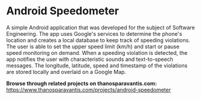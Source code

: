 # Android Speedometer  
A simple Android application that was developed for the subject of Software Engineering. The app uses Google's services to determine the phone's location and creates a local database to keep track of speeding violations. The user is able to set the upper speed limit (km/h) and start or pause speed monitoring on demand. When a speeding violation is detected, the app notifies the user with characteristic sounds and text-to-speech messages. The longitude, latitude, speed and timestamp of the violations are stored locally and overlaid on a Google Map.

**Browse through related projects on thanosparavantis.com:**  
https://www.thanosparavantis.com/projects/android-speedometer
